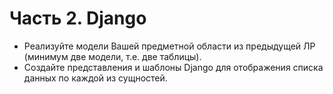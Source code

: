 # Часть 2. Django

* Реализуйте модели Вашей предметной области из предыдущей ЛР (минимум две модели, т.е. две таблицы).
* Создайте представления и шаблоны Django для отображения списка данных по каждой из сущностей.
